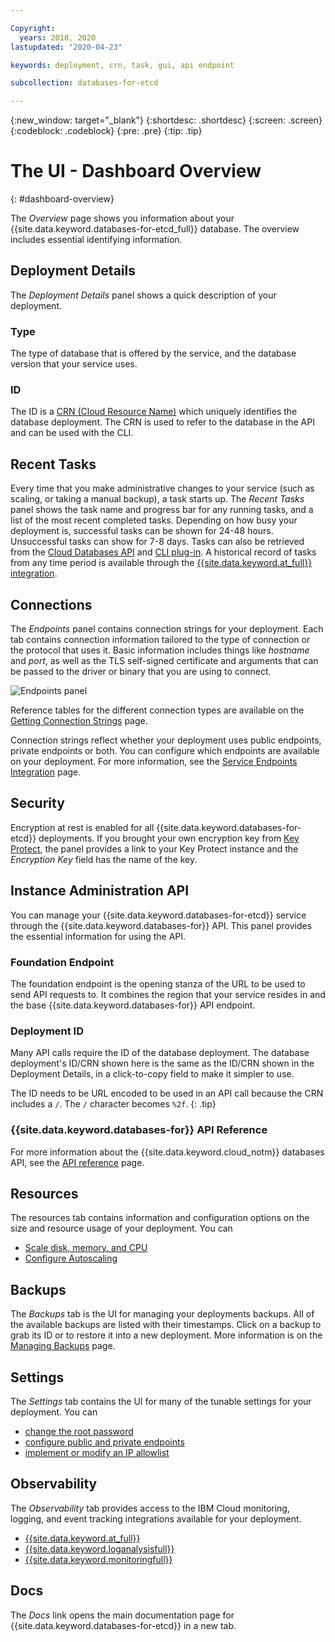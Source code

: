 ```yaml
---

Copyright:
  years: 2018, 2020
lastupdated: "2020-04-23"

keywords: deployment, crn, task, gui, api endpoint

subcollection: databases-for-etcd

---
```


{:new_window: target="_blank"}
{:shortdesc: .shortdesc}
{:screen: .screen}
{:codeblock: .codeblock}
{:pre: .pre}
{:tip: .tip}

# The UI - Dashboard Overview
{: #dashboard-overview}

The _Overview_ page shows you information about your {{site.data.keyword.databases-for-etcd_full}} database. The overview includes essential identifying information.

## Deployment Details

The _Deployment Details_ panel shows a quick description of your deployment.

### Type

The type of database that is offered by the service, and the database version that your service uses. 

### ID

The ID is a [CRN (Cloud Resource Name)](/docs/account?topic=account-crn) which uniquely identifies the database deployment. The CRN is used to refer to the database in the API and can be used with the CLI.

## Recent Tasks

Every time that you make administrative changes to your service (such as scaling, or taking a manual backup), a task starts up. The _Recent Tasks_ panel shows the task name and progress bar for any running tasks, and a list of the most recent completed tasks. Depending on how busy your deployment is, successful tasks can be shown for 24-48 hours. Unsuccessful tasks can show for 7-8 days. Tasks can also be retrieved from the [Cloud Databases API](https://cloud.ibm.com/apidocs/cloud-databases-api#get-currently-running-tasks-on-a-deployment) and [CLI plug-in](https://cloud.ibm.com/docs/databases-cli-plugin?topic=databases-cli-plugin-cdb-reference#deployment-tasks-list). A historical record of tasks from any time period is available through the [{{site.data.keyword.at_full}} integration](/docs/databases-for-etcd?topic=cloud-databases-activity-tracker).

## Connections

The _Endpoints_ panel contains connection strings for your deployment. Each tab contains connection information tailored to the type of connection or the protocol that uses it. Basic information includes things like _hostname_ and _port_, as well as the TLS self-signed certificate and arguments that can be passed to the driver or binary that you are using to connect. 

![Endpoints panel](images/getting-started-endpoints-panel.png)

Reference tables for the different connection types are available on the [Getting Connection Strings](/docs/databases-for-etcd?topic=databases-for-etcd-connection-strings#connection-string-breakdown) page.

Connection strings reflect whether your deployment uses public endpoints, private endpoints or both. You can configure which endpoints are available on your deployment. For more information, see the [Service Endpoints Integration](/docs/databases-for-etcd?topic=cloud-databases-service-endpoints) page.

## Security

Encryption at rest is enabled for all {{site.data.keyword.databases-for-etcd}} deployments. If you brought your own encryption key from [Key Protect](/docs/databases-for-elasticsearch?topic=cloud-databases-key-protect), the panel provides a link to your Key Protect instance and the _Encryption Key_ field has the name of the key.

## Instance Administration API

You can manage your {{site.data.keyword.databases-for-etcd}} service through the {{site.data.keyword.databases-for}} API. This panel provides the essential information for using the API.

### Foundation Endpoint

The foundation endpoint is the opening stanza of the URL to be used to send API requests to. It combines the region that your service resides in and the base {{site.data.keyword.databases-for}} API endpoint. 

### Deployment ID

Many API calls require the ID of the database deployment. The database deployment's ID/CRN shown here is the same as the ID/CRN shown in the Deployment Details, in a click-to-copy field to make it simpler to use. 

The ID needs to be URL encoded to be used in an API call because the CRN includes a `/`. The `/` character becomes `%2f`.
{: .tip}

### {{site.data.keyword.databases-for}} API Reference

For more information about the {{site.data.keyword.cloud_notm}} databases API, see the [API reference](https://{DomainName}/apidocs/cloud-databases-api) page.

## Resources

The resources tab contains information and configuration options on the size and resource usage of your deployment. You can 
- [Scale disk, memory, and CPU](/docs/databases-for-mongodb?topic=databases-for-mongodb-resources-scaling)
- [Configure Autoscaling](/docs/databases-for-mongodb?topic=databases-for-mongodb-autoscaling)

## Backups

The _Backups_ tab is the UI for managing your deployments backups. All of the available backups are listed with their timestamps. Click on a backup to grab its ID or to restore it into a new deployment. More information is on the [Managing Backups](/docs/databases-for-etcd?topic=cloud-databases-dashboard-backups) page.

## Settings

The _Settings_ tab contains the UI for many of the tunable settings for your deployment. You can 
- [change the root password](/docs/databases-for-etcd?topic=databases-for-etcd-root-password)
- [configure public and private endpoints](/docs/databases-for-etcd?topic=cloud-databases-service-endpoints)
- [implement or modify an IP allowlist](/docs/databases-for-etcd?topic=cloud-databases-allowlisting)

## Observability

The _Observability_ tab provides access to the IBM Cloud monitoring, logging, and event tracking integrations available for your deployment. 
- [{{site.data.keyword.at_full}}](/docs/databases-for-etcd?topic=cloud-databases-activity-tracker)
- [{{site.data.keyword.loganalysisfull}}](/docs/databases-for-etcd?topic=cloud-databases-logging)
- [{{site.data.keyword.monitoringfull}}](/docs/databases-for-etcd?topic=databases-for-etcd-sysdig-monitoring)

## Docs

The _Docs_ link opens the main documentation page for {{site.data.keyword.databases-for-etcd}} in a new tab.
